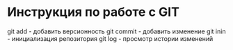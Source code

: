 # Инструкция по работе с GIT 
git add - добавить версионность
git commit - добавить изменение
git inin - инициализация репозитория
git log - просмотр истории изменений
